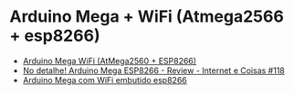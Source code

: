 # Arduino Mega + WiFi (Atmega2566 + esp8266)

- [Arduino Mega WiFi (AtMega2560 + ESP8266)](https://robotdyn.com/mega-wifi-r3-atmega2560-esp8266-flash-32mb-usb-ttl-ch340g-micro-usb.html)
- [No detalhe! Arduino Mega ESP8266 - Review - Internet e Coisas #118](https://www.youtube.com/watch?v=FV8TN7BZxBw)
- [Arduino Mega com WiFi embutido esp8266](https://www.fernandok.com/2017/11/arduino-mega-com-wifi-embutido-esp8266.html)
